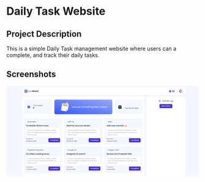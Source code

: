 # Daily Task Website

## Project Description
This is a simple Daily Task management website where users can a complete, and track their daily tasks.

## Screenshots
![Daily Task Website ](preview.jpeg)
